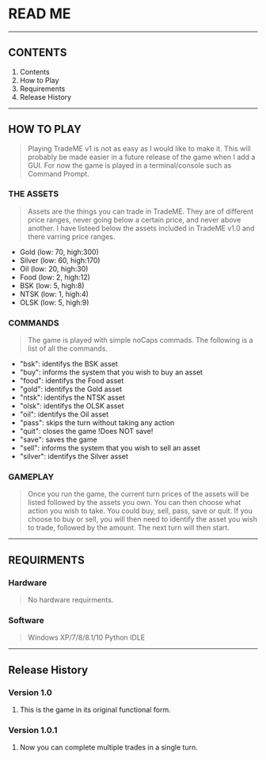 # READ ME
---------------------------------------------------------------------------------------------------
## CONTENTS
1. Contents
2. How to Play
3. Requirements
4. Release History
---------------------------------------------------------------------------------------------------
## HOW TO PLAY
> Playing TradeME v1 is not as easy as I would like to make it. This will probably be made easier in a future release of the game when I add a GUI. For now the game is played in a terminal/console such as Command Prompt.

### THE ASSETS
> Assets are the things you can trade in TradeME. They are of different price ranges, never going below a certain price, and never above another. I have listeed below the assets included in TradeME v1.0 and there varring price ranges.

* Gold (low: 70, high:300)
* Silver (low: 60, high:170)
* Oil (low: 20, high:30)
* Food (low: 2, high:12)
* BSK (low: 5, high:8)
* NTSK (low: 1, high:4)
* OLSK (low: 5, high:9)

### COMMANDS
> The game is played with simple noCaps commads. The following is a list of all the commands.

* "bsk": identifys the BSK asset
* "buy": informs the system that you wish to buy an asset
* "food": identifys the Food asset
* "gold": identifys the Gold asset
* "ntsk": identifys the NTSK asset
* "olsk": identifys the OLSK asset
* "oil": identifys the Oil asset
* "pass": skips the turn without taking any action
* "quit": closes the game !Does NOT save!
* "save": saves the game
* "sell": informs the system that you wish to sell an asset
* "silver": identifys the Silver asset

### GAMEPLAY
> Once you run the game, the current turn prices of the assets will be listed followed by the assets you own. You can then choose what action you wish to take. You could buy, sell, pass, save or quit. If you choose to buy or sell, you will then need to identify the asset you wish to trade, followed by the amount. The next turn will then start.
---------------------------------------------------------------------------------------------------
## REQUIRMENTS
### Hardware
> No hardware requirments.
### Software
> Windows XP/7/8/8.1/10
> Python IDLE
---------------------------------------------------------------------------------------------------
## Release History
### Version 1.0
1. This is the game in its original functional form.
### Version 1.0.1
1. Now you can complete multiple trades in a single turn.
